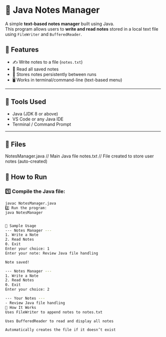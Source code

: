 # 📝 Java Notes Manager

A simple **text-based notes manager** built using Java.  
This program allows users to **write and read notes** stored in a local text file using `FileWriter` and `BufferedReader`.

## 📌 Features

- ✍️ Write notes to a file (`notes.txt`)
- 📖 Read all saved notes
- 💾 Stores notes persistently between runs
- 🖥️ Works in terminal/command-line (text-based menu)

---

## 🔧 Tools Used

- Java (JDK 8 or above)
- VS Code or any Java IDE
- Terminal / Command Prompt

---

## 📂 Files

NotesManager.java // Main Java file
notes.txt // File created to store user notes (auto-created)

## 🚀 How to Run

### 1️⃣ Compile the Java file:

```bash
javac NotesManager.java
2️⃣ Run the program:
java NotesManager


🧪 Sample Usage
--- Notes Manager ---
1. Write a Note
2. Read Notes
0. Exit
Enter your choice: 1
Enter your note: Review Java file handling

Note saved!

--- Notes Manager ---
1. Write a Note
2. Read Notes
0. Exit
Enter your choice: 2

--- Your Notes ---
- Review Java file handling
📄 How It Works
Uses FileWriter to append notes to notes.txt

Uses BufferedReader to read and display all notes

Automatically creates the file if it doesn’t exist

